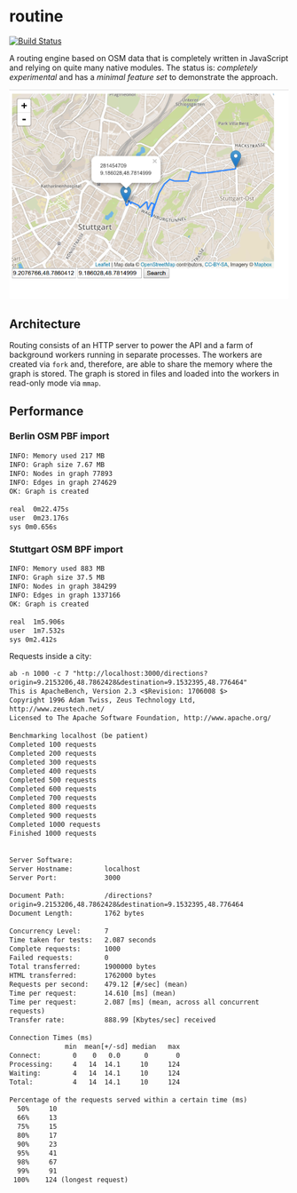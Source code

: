 # routine

[![Build Status](https://travis-ci.org/OrKoN/routine.svg?branch=master)](https://travis-ci.org/OrKoN/routine)

A routing engine based on OSM data that is completely written in JavaScript and relying on quite many native modules. The status is: *completely experimental* and has a *minimal feature set* to demonstrate the approach.

![screenshots/routine.png](screenshots/routine.png)

## Architecture

Routing consists of an HTTP server to power the API and a farm of background workers running in separate processes. The workers are created via `fork` and, therefore, are able to share the memory where the graph is stored. The graph is stored in files and loaded into the workers in read-only mode via `mmap`.

## Performance

### Berlin OSM PBF import

```
INFO: Memory used 217 MB
INFO: Graph size 7.67 MB
INFO: Nodes in graph 77893
INFO: Edges in graph 274629
OK: Graph is created

real  0m22.475s
user  0m23.176s
sys 0m0.656s
```

### Stuttgart OSM BPF import

```
INFO: Memory used 883 MB
INFO: Graph size 37.5 MB
INFO: Nodes in graph 384299
INFO: Edges in graph 1337166
OK: Graph is created

real  1m5.906s
user  1m7.532s
sys 0m2.412s
```

Requests inside a city:

```
ab -n 1000 -c 7 "http://localhost:3000/directions?origin=9.2153206,48.7862428&destination=9.1532395,48.776464" 
This is ApacheBench, Version 2.3 <$Revision: 1706008 $>
Copyright 1996 Adam Twiss, Zeus Technology Ltd, http://www.zeustech.net/
Licensed to The Apache Software Foundation, http://www.apache.org/

Benchmarking localhost (be patient)
Completed 100 requests
Completed 200 requests
Completed 300 requests
Completed 400 requests
Completed 500 requests
Completed 600 requests
Completed 700 requests
Completed 800 requests
Completed 900 requests
Completed 1000 requests
Finished 1000 requests


Server Software:        
Server Hostname:        localhost
Server Port:            3000

Document Path:          /directions?origin=9.2153206,48.7862428&destination=9.1532395,48.776464
Document Length:        1762 bytes

Concurrency Level:      7
Time taken for tests:   2.087 seconds
Complete requests:      1000
Failed requests:        0
Total transferred:      1900000 bytes
HTML transferred:       1762000 bytes
Requests per second:    479.12 [#/sec] (mean)
Time per request:       14.610 [ms] (mean)
Time per request:       2.087 [ms] (mean, across all concurrent requests)
Transfer rate:          888.99 [Kbytes/sec] received

Connection Times (ms)
              min  mean[+/-sd] median   max
Connect:        0    0   0.0      0       0
Processing:     4   14  14.1     10     124
Waiting:        4   14  14.1     10     124
Total:          4   14  14.1     10     124

Percentage of the requests served within a certain time (ms)
  50%     10
  66%     13
  75%     15
  80%     17
  90%     23
  95%     41
  98%     67
  99%     91
 100%    124 (longest request)
```
